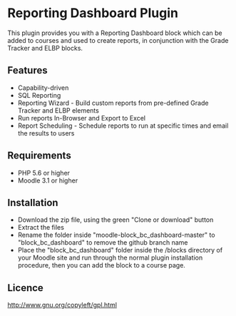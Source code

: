 # Reporting Dashboard Plugin

This plugin provides you with a Reporting Dashboard block which can be added to courses and used to create reports, in conjunction with the Grade Tracker and ELBP blocks.

Features
------------
- Capability-driven
- SQL Reporting
- Reporting Wizard - Build custom reports from pre-defined Grade Tracker and ELBP elements
- Run reports In-Browser and Export to Excel
- Report Scheduling - Schedule reports to run at specific times and email the results to users

Requirements
------------
- PHP 5.6 or higher
- Moodle 3.1 or higher

Installation
------------
- Download the zip file, using the green "Clone or download" button
- Extract the files 
- Rename the folder inside "moodle-block_bc_dashboard-master" to "block_bc_dashboard" to remove the github branch name
- Place the "block_bc_dashboard" folder inside the /blocks directory of your Moodle site and run through the normal plugin installation procedure, then you can add the block to a course page.

Licence
------------
http://www.gnu.org/copyleft/gpl.html
